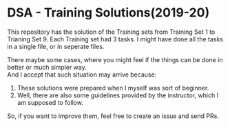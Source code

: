 # DSA - Training Solutions(2019-20)

This repository has the solution of the Training sets from Training Set 1 to Trianing Set 9. Each Training set had 3 tasks.
I might have done all the tasks in a single file, or in seperate files.

There maybe some cases, where you might feel if the things can be done in better or much simpler way.<br>
And I accept that such situation may arrive because:
1. These solutions were prepared when I myself was sort of beginner.
2. Well, there are also some guidelines provided by the instructor, which I am supposed to follow.

So, if you want to improve them, feel free to create an issue and send PRs.
